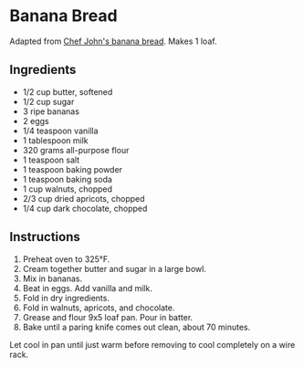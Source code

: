 # Banana Bread

Adapted from [Chef John's banana bread](http://foodwishes.blogspot.com/2012/01/banana-bread-thats-okay-to-make-early.html). Makes 1 loaf.

## Ingredients

- 1/2 cup butter, softened
- 1/2 cup sugar
- 3 ripe bananas
- 2 eggs
- 1/4 teaspoon vanilla
- 1 tablespoon milk
- 320 grams all-purpose flour
- 1 teaspoon salt
- 1 teaspoon baking powder
- 1 teaspoon baking soda
- 1 cup walnuts, chopped
- 2/3 cup dried apricots, chopped
- 1/4 cup dark chocolate, chopped

## Instructions

1. Preheat oven to 325°F.
2. Cream together butter and sugar in a large bowl.
3. Mix in bananas.
4. Beat in eggs. Add vanilla and milk.
5. Fold in dry ingredients.
6. Fold in walnuts, apricots, and chocolate.
7. Grease and flour 9x5 loaf pan. Pour in batter.
8. Bake until a paring knife comes out clean, about 70 minutes.

Let cool in pan until just warm before removing to cool completely on a wire rack.
